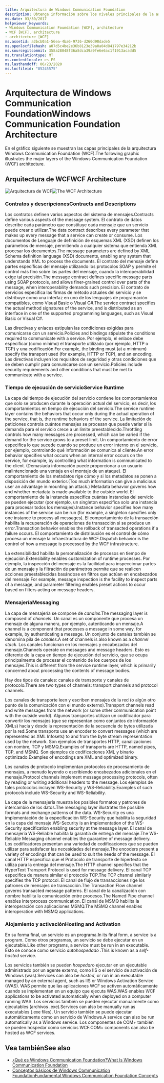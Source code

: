 ```yaml
---
title: Arquitectura de Windows Communication Foundation
description: Obtenga información sobre los niveles principales de la arquitectura de Windows Communication Foundation, incluidos los contratos, el tiempo de ejecución del servicio, la mensajería y la activación & hospedaje.
ms.date: 03/30/2017
helpviewer_keywords:
- Windows Communication Foundation [WCF], architecture
- WCF [WCF], architecture
- architecture [WCF]
ms.assetid: a3bcb0a1-56ea-4ba6-9736-d260d90dade5
ms.openlocfilehash: a07d5c4be2e36b8123e39a0a04d841797e34212b
ms.sourcegitcommit: 358a28048f36a8dca39a9fe6e6ac1f1913acadd5
ms.translationtype: MT
ms.contentlocale: es-ES
ms.lasthandoff: 06/23/2020
ms.locfileid: "85245575"
---
```

# <a name="windows-communication-foundation-architecture"></a><span data-ttu-id="be9dc-103">Arquitectura de Windows Communication Foundation</span><span class="sxs-lookup"><span data-stu-id="be9dc-103">Windows Communication Foundation Architecture</span></span>
<span data-ttu-id="be9dc-104">En el gráfico siguiente se muestran las capas principales de la arquitectura Windows Communication Foundation (WCF).</span><span class="sxs-lookup"><span data-stu-id="be9dc-104">The following graphic illustrates the major layers of the Windows Communication Foundation (WCF) architecture.</span></span>  
  
## <a name="wcf-architecture"></a><span data-ttu-id="be9dc-105">Arquitectura de WCF</span><span class="sxs-lookup"><span data-stu-id="be9dc-105">WCF Architecture</span></span>  
 <span data-ttu-id="be9dc-106">![Arquitectura de WCF](./media/wcf-architecture.gif "WCF_Architecture")</span><span class="sxs-lookup"><span data-stu-id="be9dc-106">![The WCF Architecture](./media/wcf-architecture.gif "WCF_Architecture")</span></span>  
  
### <a name="contracts-and-descriptions"></a><span data-ttu-id="be9dc-107">Contratos y descripciones</span><span class="sxs-lookup"><span data-stu-id="be9dc-107">Contracts and Descriptions</span></span>  
 <span data-ttu-id="be9dc-108">Los contratos definen varios aspectos del sistema de mensajes.</span><span class="sxs-lookup"><span data-stu-id="be9dc-108">Contracts define various aspects of the message system.</span></span> <span data-ttu-id="be9dc-109">El contrato de datos describe cada parámetro que constituye cada mensaje que un servicio puede crear o utilizar.</span><span class="sxs-lookup"><span data-stu-id="be9dc-109">The data contract describes every parameter that makes up every message that a service can create or consume.</span></span> <span data-ttu-id="be9dc-110">Los documentos de Lenguaje de definición de esquemas XML (XSD) definen los parámetros de mensaje, permitiendo a cualquier sistema que entienda XML procesar los documentos.</span><span class="sxs-lookup"><span data-stu-id="be9dc-110">The message parameters are defined by XML Schema definition language (XSD) documents, enabling any system that understands XML to process the documents.</span></span> <span data-ttu-id="be9dc-111">El contrato del mensaje define partes específicas del mensaje utilizando los protocolos SOAP y permite el control más fino sobre las partes del mensaje, cuando la interoperabilidad exige tal precisión.</span><span class="sxs-lookup"><span data-stu-id="be9dc-111">The message contract defines specific message parts using SOAP protocols, and allows finer-grained control over parts of the message, when interoperability demands such precision.</span></span> <span data-ttu-id="be9dc-112">El contrato de servicios especifica las firmas de método actuales del servicio y se distribuye como una interfaz en uno de los lenguajes de programación compatibles, como Visual Basic o Visual C#.</span><span class="sxs-lookup"><span data-stu-id="be9dc-112">The service contract specifies the actual method signatures of the service, and is distributed as an interface in one of the supported programming languages, such as Visual Basic or Visual C#.</span></span>  
  
 <span data-ttu-id="be9dc-113">Las directivas y enlaces estipulan las condiciones exigidas para comunicarse con un servicio.</span><span class="sxs-lookup"><span data-stu-id="be9dc-113">Policies and bindings stipulate the conditions required to communicate with a service.</span></span>  <span data-ttu-id="be9dc-114">Por ejemplo, el enlace debe especificar (como mínimo) el transporte utilizado (por ejemplo, HTTP o TCP) y una codificación.</span><span class="sxs-lookup"><span data-stu-id="be9dc-114">For example, the binding must (at a minimum) specify the transport used (for example, HTTP or TCP), and an encoding.</span></span> <span data-ttu-id="be9dc-115">Las directivas incluyen los requisitos de seguridad y otras condiciones que se deben cumplir para comunicarse con un servicio.</span><span class="sxs-lookup"><span data-stu-id="be9dc-115">Policies include security requirements and other conditions that must be met to communicate with a service.</span></span>  
  
### <a name="service-runtime"></a><span data-ttu-id="be9dc-116">Tiempo de ejecución de servicio</span><span class="sxs-lookup"><span data-stu-id="be9dc-116">Service Runtime</span></span>  
 <span data-ttu-id="be9dc-117">La capa del tiempo de ejecución del servicio contiene los comportamientos que solo se producen durante la operación actual del servicio, es decir, los comportamientos en tiempo de ejecución del servicio.</span><span class="sxs-lookup"><span data-stu-id="be9dc-117">The service runtime layer contains the behaviors that occur only during the actual operation of the service, that is, the runtime behaviors of the service.</span></span> <span data-ttu-id="be9dc-118">La limitación de peticiones controla cuántos mensajes se procesan que puede variar si la demanda para el servicio crece a un límite preestablecido.</span><span class="sxs-lookup"><span data-stu-id="be9dc-118">Throttling controls how many messages are processed, which can be varied if the demand for the service grows to a preset limit.</span></span> <span data-ttu-id="be9dc-119">Un comportamiento de error especifica lo que sucede cuando se produce un error interno en el servicio, por ejemplo, controlando qué información se comunica al cliente.</span><span class="sxs-lookup"><span data-stu-id="be9dc-119">An error behavior specifies what occurs when an internal error occurs on the service, for example, by controlling what information is communicated to the client.</span></span> <span data-ttu-id="be9dc-120">(Demasiada información puede proporcionar a un usuario malintencionado una ventaja en el montaje de un ataque). El comportamiento de los metadatos rige cómo y si los metadatos se ponen a disposición del mundo exterior.</span><span class="sxs-lookup"><span data-stu-id="be9dc-120">(Too much information can give a malicious user an advantage in mounting an attack.) Metadata behavior governs how and whether metadata is made available to the outside world.</span></span> <span data-ttu-id="be9dc-121">El comportamiento de la instancia especifica cuántas instancias del servicio se pueden ejecutar (por ejemplo, un singleton especifica solo una instancia para procesar todos los mensajes).</span><span class="sxs-lookup"><span data-stu-id="be9dc-121">Instance behavior specifies how many instances of the service can be run (for example, a singleton specifies only one instance to process all messages).</span></span> <span data-ttu-id="be9dc-122">El comportamiento de la transacción habilita la recuperación de operaciones de transacción si se produce un error.</span><span class="sxs-lookup"><span data-stu-id="be9dc-122">Transaction behavior enables the rollback of transacted operations if a failure occurs.</span></span> <span data-ttu-id="be9dc-123">El comportamiento de distribución es el control de cómo procesa un mensaje la infraestructura de WCF.</span><span class="sxs-lookup"><span data-stu-id="be9dc-123">Dispatch behavior is the control of how a message is processed by the WCF infrastructure.</span></span>  
  
 <span data-ttu-id="be9dc-124">La extensibilidad habilita la personalización de procesos en tiempo de ejecución.</span><span class="sxs-lookup"><span data-stu-id="be9dc-124">Extensibility enables customization of runtime processes.</span></span> <span data-ttu-id="be9dc-125">Por ejemplo, la inspección del mensaje es la facilidad para inspeccionar partes de un mensaje y la filtración de parámetros permite que se realicen acciones preestablecidas basándose en filtros que actúan en encabezados del mensaje.</span><span class="sxs-lookup"><span data-stu-id="be9dc-125">For example, message inspection is the facility to inspect parts of a message, and parameter filtering enables preset actions to occur based on filters acting on message headers.</span></span>  
  
### <a name="messaging"></a><span data-ttu-id="be9dc-126">Mensajería</span><span class="sxs-lookup"><span data-stu-id="be9dc-126">Messaging</span></span>  
 <span data-ttu-id="be9dc-127">La capa de mensajería se compone de *canales*.</span><span class="sxs-lookup"><span data-stu-id="be9dc-127">The messaging layer is composed of *channels*.</span></span> <span data-ttu-id="be9dc-128">Un canal es un componente que procesa un mensaje de alguna manera, por ejemplo, autenticando un mensaje.</span><span class="sxs-lookup"><span data-stu-id="be9dc-128">A channel is a component that processes a message in some way, for example, by authenticating a message.</span></span> <span data-ttu-id="be9dc-129">Un conjunto de canales también se denomina pila de *canales*.</span><span class="sxs-lookup"><span data-stu-id="be9dc-129">A set of channels is also known as a *channel stack*.</span></span> <span data-ttu-id="be9dc-130">Los canales funcionan en los mensajes y encabezados del mensaje.</span><span class="sxs-lookup"><span data-stu-id="be9dc-130">Channels operate on messages and message headers.</span></span> <span data-ttu-id="be9dc-131">Esto es diferente de la capa en tiempo de ejecución del servicio, que se ocupa principalmente de procesar el contenido de los cuerpos de los mensajes.</span><span class="sxs-lookup"><span data-stu-id="be9dc-131">This is different from the service runtime layer, which is primarily concerned about processing the contents of message bodies.</span></span>  
  
 <span data-ttu-id="be9dc-132">Hay dos tipos de canales: canales de transporte y canales de protocolo.</span><span class="sxs-lookup"><span data-stu-id="be9dc-132">There are two types of channels: transport channels and protocol channels.</span></span>  
  
 <span data-ttu-id="be9dc-133">Los canales de transporte leen y escriben mensajes de la red (o algún otro punto de la comunicación con el mundo externo).</span><span class="sxs-lookup"><span data-stu-id="be9dc-133">Transport channels read and write messages from the network (or some other communication point with the outside world).</span></span> <span data-ttu-id="be9dc-134">Algunos transportes utilizan un codificador para convertir los mensajes (que se representan como conjuntos de información XMLs) hacia y desde la representación de la secuencia de bytes utilizada por la red.</span><span class="sxs-lookup"><span data-stu-id="be9dc-134">Some transports use an encoder to convert messages (which are represented as XML Infosets) to and from the byte stream representation used by the network.</span></span> <span data-ttu-id="be9dc-135">Son ejemplos de transportes HTTP, canalizaciones con nombre, TCP y MSMQ.</span><span class="sxs-lookup"><span data-stu-id="be9dc-135">Examples of transports are HTTP, named pipes, TCP, and MSMQ.</span></span> <span data-ttu-id="be9dc-136">Son ejemplos de codificaciones XML y binario optimizado.</span><span class="sxs-lookup"><span data-stu-id="be9dc-136">Examples of encodings are XML and optimized binary.</span></span>  
  
 <span data-ttu-id="be9dc-137">Los canales de protocolo implementan protocolos de procesamiento de mensajes, a menudo leyendo o escribiendo encabezados adicionales en el mensaje.</span><span class="sxs-lookup"><span data-stu-id="be9dc-137">Protocol channels implement message processing protocols, often by reading or writing additional headers to the message.</span></span> <span data-ttu-id="be9dc-138">Los ejemplos de tales protocolos incluyen WS-Security y WS-Reliability.</span><span class="sxs-lookup"><span data-stu-id="be9dc-138">Examples of such protocols include WS-Security and WS-Reliability.</span></span>  
  
 <span data-ttu-id="be9dc-139">La capa de la mensajería muestra los posibles formatos y patrones de intercambio de los datos.</span><span class="sxs-lookup"><span data-stu-id="be9dc-139">The messaging layer illustrates the possible formats and exchange patterns of the data.</span></span> <span data-ttu-id="be9dc-140">WS-Security es una implementación de la especificación WS-Security que habilita la seguridad en la capa del mensaje.</span><span class="sxs-lookup"><span data-stu-id="be9dc-140">WS-Security is an implementation of the WS-Security specification enabling security at the message layer.</span></span> <span data-ttu-id="be9dc-141">El canal de mensajería WS-Reliable habilita la garantía de entrega del mensaje.</span><span class="sxs-lookup"><span data-stu-id="be9dc-141">The WS-Reliable Messaging channel enables the guarantee of message delivery.</span></span> <span data-ttu-id="be9dc-142">Los codificadores presentan una variedad de codificaciones que se pueden utilizar para satisfacer las necesidades del mensaje.</span><span class="sxs-lookup"><span data-stu-id="be9dc-142">The encoders present a variety of encodings that can be used to suit the needs of the message.</span></span> <span data-ttu-id="be9dc-143">El canal HTTP especifica que el Protocolo de transporte de hipertexto se utiliza para la entrega del mensaje.</span><span class="sxs-lookup"><span data-stu-id="be9dc-143">The HTTP channel specifies that the HyperText Transport Protocol is used for message delivery.</span></span> <span data-ttu-id="be9dc-144">El canal TCP especifica de manera similar el protocolo TCP.</span><span class="sxs-lookup"><span data-stu-id="be9dc-144">The TCP channel similarly specifies the TCP protocol.</span></span> <span data-ttu-id="be9dc-145">El canal de flujo de transacciones rige los patrones de mensajes de transacción.</span><span class="sxs-lookup"><span data-stu-id="be9dc-145">The Transaction Flow channel governs transacted message patterns.</span></span> <span data-ttu-id="be9dc-146">El canal de la canalización con nombre habilita la comunicación entre procesos.</span><span class="sxs-lookup"><span data-stu-id="be9dc-146">The Named Pipe channel enables interprocess communication.</span></span> <span data-ttu-id="be9dc-147">El canal de MSMQ habilita la interoperación con aplicaciones MSMQ.</span><span class="sxs-lookup"><span data-stu-id="be9dc-147">The MSMQ channel enables interoperation with MSMQ applications.</span></span>  
  
### <a name="hosting-and-activation"></a><span data-ttu-id="be9dc-148">Alojamiento y activación</span><span class="sxs-lookup"><span data-stu-id="be9dc-148">Hosting and Activation</span></span>  
 <span data-ttu-id="be9dc-149">En su forma final, un servicio es un programa.</span><span class="sxs-lookup"><span data-stu-id="be9dc-149">In its final form, a service is a program.</span></span> <span data-ttu-id="be9dc-150">Como otros programas, un servicio se debe ejecutar en un ejecutable.</span><span class="sxs-lookup"><span data-stu-id="be9dc-150">Like other programs, a service must be run in an executable.</span></span> <span data-ttu-id="be9dc-151">Esto se conoce como servicio *autohospedado* .</span><span class="sxs-lookup"><span data-stu-id="be9dc-151">This is known as a *self-hosted* service.</span></span>  
  
 <span data-ttu-id="be9dc-152">Los servicios también se pueden *hospedar*o ejecutar en un ejecutable administrado por un agente externo, como IIS o el servicio de activación de Windows (was).</span><span class="sxs-lookup"><span data-stu-id="be9dc-152">Services can also be *hosted*, or run in an executable managed by an external agent, such as IIS or Windows Activation Service (WAS).</span></span> <span data-ttu-id="be9dc-153">WAS permite que las aplicaciones WCF se activen automáticamente cuando se implementan en un equipo que ejecuta WAS.</span><span class="sxs-lookup"><span data-stu-id="be9dc-153">WAS enables WCF applications to be activated automatically when deployed on a computer running WAS.</span></span> <span data-ttu-id="be9dc-154">Los servicios también se pueden ejecutar manualmente como ejecutables (archivos .exe).</span><span class="sxs-lookup"><span data-stu-id="be9dc-154">Services can also be manually run as executables (.exe files).</span></span> <span data-ttu-id="be9dc-155">Un servicio también se puede ejecutar automáticamente como un servicio de Windows.</span><span class="sxs-lookup"><span data-stu-id="be9dc-155">A service can also be run automatically as a Windows service.</span></span> <span data-ttu-id="be9dc-156">Los componentes de COM+ también se pueden hospedar como servicios WCF.</span><span class="sxs-lookup"><span data-stu-id="be9dc-156">COM+ components can also be hosted as WCF services.</span></span>  
  
## <a name="see-also"></a><span data-ttu-id="be9dc-157">Vea también</span><span class="sxs-lookup"><span data-stu-id="be9dc-157">See also</span></span>

- [<span data-ttu-id="be9dc-158">¿Qué es Windows Communication Foundation?</span><span class="sxs-lookup"><span data-stu-id="be9dc-158">What Is Windows Communication Foundation</span></span>](whats-wcf.md)
- [<span data-ttu-id="be9dc-159">Conceptos básicos de Windows Communication Foundation</span><span class="sxs-lookup"><span data-stu-id="be9dc-159">Fundamental Windows Communication Foundation Concepts</span></span>](fundamental-concepts.md)
